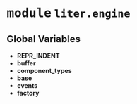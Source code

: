 <!-- markdownlint-disable -->

# <kbd>module</kbd> `liter.engine`




**Global Variables**
---------------
- **REPR_INDENT**
- **buffer**
- **component_types**
- **base**
- **events**
- **factory**


